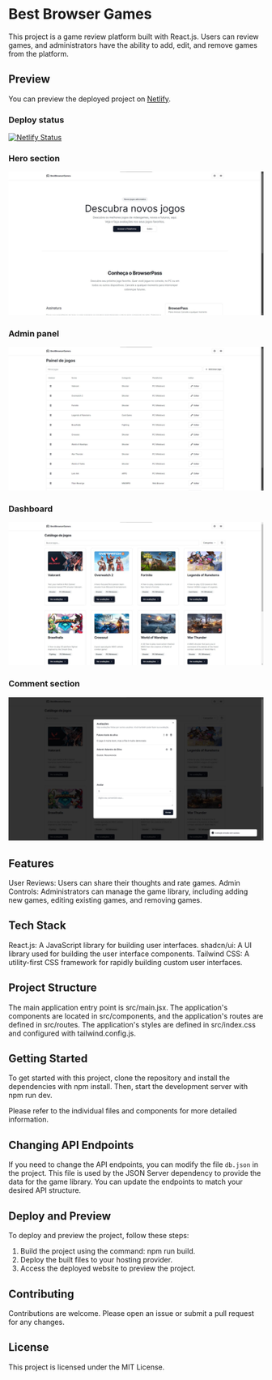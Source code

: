 # Best Browser Games

This project is a game review platform built with React.js. Users can review games, and administrators have the ability to add, edit, and remove games from the platform.

## Preview

You can preview the deployed project on [Netlify](https://bestbrowsergamesapp.netlify.app/login). <br/>

### Deploy status

[![Netlify Status](https://api.netlify.com/api/v1/badges/fbc35b1c-6014-42d1-9d52-ae0f017a0177/deploy-status)](https://app.netlify.com/sites/bestbrowsergamesapp/deploys)

### Hero section

![Hero Preview](.github/preview-hero.jpg)

### Admin panel

![Admin Preview](.github/preview-adm.jpg)

### Dashboard

![Dashboard Preview](.github/preview-dash.jpg)

### Comment section

![Community Preview](.github/preview-com.jpg)

## Features

User Reviews: Users can share their thoughts and rate games.
Admin Controls: Administrators can manage the game library, including adding new games, editing existing games, and removing games.

## Tech Stack

React.js: A JavaScript library for building user interfaces.
shadcn/ui: A UI library used for building the user interface components.
Tailwind CSS: A utility-first CSS framework for rapidly building custom user interfaces.

## Project Structure

The main application entry point is src/main.jsx. The application's components are located in src/components, and the application's routes are defined in src/routes. The application's styles are defined in src/index.css and configured with tailwind.config.js.

## Getting Started

To get started with this project, clone the repository and install the dependencies with npm install. Then, start the development server with npm run dev.

Please refer to the individual files and components for more detailed information.

## Changing API Endpoints

If you need to change the API endpoints, you can modify the file `db.json` in the project. This file is used by the JSON Server dependency to provide the data for the game library. You can update the endpoints to match your desired API structure.

## Deploy and Preview

To deploy and preview the project, follow these steps:

1. Build the project using the command: npm run build.
2. Deploy the built files to your hosting provider.
3. Access the deployed website to preview the project.

## Contributing

Contributions are welcome. Please open an issue or submit a pull request for any changes.

## License

This project is licensed under the MIT License.
